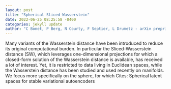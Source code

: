 ```yaml
--- 
layout: post 
title: "Spherical Sliced-Wasserstein" 
date: 2022-06-25 08:25:58 -0400 
categories: jekyll update 
author: "C Bonet, P Berg, N Courty, F Septier, L Drumetz - arXiv preprint arXiv , 2022" 
--- 
```

Many variants of the Wasserstein distance have been introduced to reduce its original computational burden. In particular the Sliced-Wasserstein distance (SW), which leverages one-dimensional projections for which a closed-form solution of the Wasserstein distance is available, has received a lot of interest. Yet, it is restricted to data living in Euclidean spaces, while the Wasserstein distance has been studied and used recently on manifolds. We focus more specifically on the sphere, for which Cites: Spherical latent spaces for stable variational autoencoders